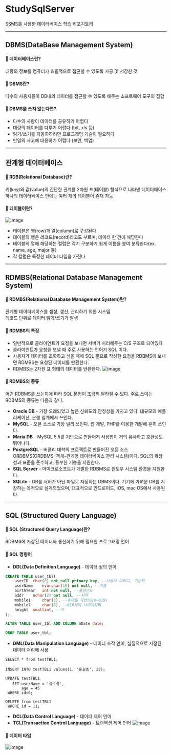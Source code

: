 # StudySqlServer
SSMS를 사용한 데이터베이스 학습 리포지토리

--------------------------------------------

## DBMS(DataBase Management System)
#### 💊 데이터베이스란?<br/>
대량의 정보를 컴퓨터가 효율적으로 접근할 수 있도록 가공 및 저장한 것<br/>

#### 💊 DBMS란?<br/>
다수의 사용자들이 DB내의 데이터를 접근할 수 있도록 해주는 소프트웨어 도구의 집합<br/>

#### 💊 DBMS를 쓰지 않는다면?<br/>
- 다수의 사람이 데이터를 공유하기 어렵다
- 대량의 데이터를 다루기 어렵다 (txt, xls 등)
- 읽기/쓰기를 자동화하려면 프로그래밍 기술이 필요하다
- 만일의 사고에 대응하기 어렵다 (보안, 백업)

--------------------------------------------

## 관계형 데이터베이스
#### 💊 RDB(Relational Database)란?<br/>
키(key)와 값(value)의 간단한 관계를 2차원 표(테이블) 형식으로 나타낸 데이터베이스<br/>
하나의 데이터베이스 안에는 여러 개의 테이블이 존재 가능<br/>

#### 💊 테이블이란?<br/>
![image](https://user-images.githubusercontent.com/77951868/127244719-7b79d19b-6f7a-4fc8-8e3d-d410b6f8e7e9.png) <br/>
- 테이블은 행(row)과 열(column)로 구성된다
- 테이블의 행은 레코드(record)라고도 부르며, 데이터 한 건에 해당한다
- 테이블의 열에 해당하는 컬럼은 각기 구분하기 쉽게 이름을 붙여 분류한다(ex. name, age, major 등) 
- 각 칼럼은 특정한 데이터 타입을 가진다<br/>

--------------------------------------------

## RDMBS(Relational Database Management System)<br/>
#### 💊 RDMBS(Relational Database Management System)란?<br/>
관계형 데이터베이스를 생성, 갱신, 관리하기 위한 시스템<br/>
레코드 단위로 데이터 읽기/쓰기가 발생<br/>

#### 💊 RDMBS의 특징<br/>
- 일반적으로 클라이언트가 요청을 보내면 서버가 처리해주는 C/S 구조로 되어있다
- 클라이언트가 요청을 보낼 때 주로 사용하는 언어가 SQL 이다.
- 사용자가 데이터를 조회하고 싶을 때에 SQL 문으로 작성한 요청을 RDBMS에 보내면 RDMBS는 요청된 데이터를 반환한다.
- RDMBS는 2차원 표 형태의 데이터를 반환한다.
![image](https://user-images.githubusercontent.com/77951868/127245129-43d3c595-5fb3-4854-831f-0d93c48487e0.png)<br/>

#### 💊 RDMBS의 종류<br/>
어떤 RDBMS를 쓰는지에 따라 SQL 문법이 조금씩 달라질 수 있다. 주로 쓰이는 RDBMS의 종류는 다음과 같다.<br/>
- **Oracle DB** - 가장 오래되었고 높은 신뢰도와 안정성을 가지고 있다. 대규모의 애플리케이션, 은행 업계에서 쓰인다.
- **MySQL** - 오픈 소스로 가장 널리 쓰인다. 웹 개발, PHP를 이용한 개발에 흔히 쓰인다.
- **Maria DB** - MySQL 5.5를 기반으로 만들어져 사용법이 거의 유사하고 호환성도 뛰어나다.
- **PostgreSQL** - 버클리 대학의 프로젝트로 만들어진 오픈 소스 ORDBMS(ORDBMS: 객체-관계형 데이터베이스 관리 시스템)이다. SQL의 확장성과 표준을 준수하고, 풍부한 기능을 지원한다.
- **SQL Server** - 마이크로소프트가 개발한 RDBMS로 윈도우 시스템 환경을 지원한다.
- **SQLite** - DB를 서버가 아닌 파일로 저장하는 DBMS이다. 기기에 가벼운 DB를 저장하는 목적으로 설계되었으며, 대표적으로 안드로이드, iOS, mac OS에서 사용된다.

--------------------------------------------

## SQL (Structured Query Language)<br/>
#### 💊 SQL (Structured Query Language)란?<br/>
RDBMS에 저장된 데이터와 통신하기 위해 필요한 프로그래밍 언어<br/>

#### 💊 SQL 명령어<br/>
- **DDL(Data Definition Language)** - 데이터 정의 언어 
```sql
CREATE TABLE user_tbl(
    userID	char(8) not null primary key, --사용자 아이디, 기본키
    userName	nvarchar(10) not null, --이름
    birthYear	int not null, --출생년도
    addr	nchar(2) not null, --지역
    mobile1		char(3), --휴대폰 국번(010~019)
    mobile2		char(8), --010제외 나머지자리
    height	smallint, --키
);

ALTER TABLE user_tbl ADD COLUMN mDate date;

DROP TABLE user_tbl;
```
- **DML(Data Manipulation Language)** - 데이터 조작 언어, 실질적으로 저장된 데이터 처리에 사용
```
SELECT * from testTBL1;

INSERT INTO testTBL1 values(1, '홍길동', 25);

UPDATE testTBL1	
   SET userName = '성수경', 
       age = 45
 WHERE id=6;

DELETE from testTBL1 
 WHERE id = 11;
```
- **DCL(Data Control Language)** - 데이터 제어 언어
- **TCL(Transaction Control Language)** - 트랜잭션 제어 언어
![image](https://user-images.githubusercontent.com/77951868/127281365-959e022a-b2c2-41e2-9adb-6e28b1272371.png)<br/>

#### 💊 데이터 타입<br/>
![image](https://user-images.githubusercontent.com/77951868/127281473-95e89c83-0713-4673-8d39-57f694163f45.png)<br/>



